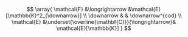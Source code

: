 $$
\array{ \mathcal{F} &\longrightarrow &\mathcal{E}[\mathbb{K}^2_{\downarrow}]
    \\
    \downarrow 
    & & 
    \downarrow^{cod}
    \\
    \mathcal{E} 
      &\underset{\overline{\mathbf{C}}}{\longrightarrow}& 
    \mathcal{E}[\mathbb{K}]
  }
$$